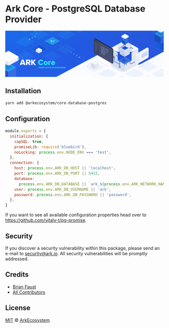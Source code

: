 # Ark Core - PostgreSQL Database Provider

<p align="center">
    <img src="../../banner.png?sanitize=true" />
</p>

## Installation

```bash
yarn add @arkecosystem/core-database-postgres
```

## Configuration

```js
module.exports = {
  initialization: {
    capSQL: true,
    promiseLib: require('bluebird'),
    noLocking: process.env.NODE_ENV === 'test',
  },
  connection: {
    host: process.env.ARK_DB_HOST || 'localhost',
    port: process.env.ARK_DB_PORT || 5432,
    database:
      process.env.ARK_DB_DATABASE || `ark_${process.env.ARK_NETWORK_NAME}`,
    user: process.env.ARK_DB_USERNAME || 'ark',
    password: process.env.ARK_DB_PASSWORD || 'password',
  },
}
```

If you want to see all available configuration properties head over to https://github.com/vitaly-t/pg-promise.

## Security

If you discover a security vulnerability within this package, please send an e-mail to security@ark.io. All security vulnerabilities will be promptly addressed.

## Credits

- [Brian Faust](https://github.com/faustbrian)
- [All Contributors](../../../../contributors)

## License

[MIT](LICENSE) © [ArkEcosystem](https://ark.io)
